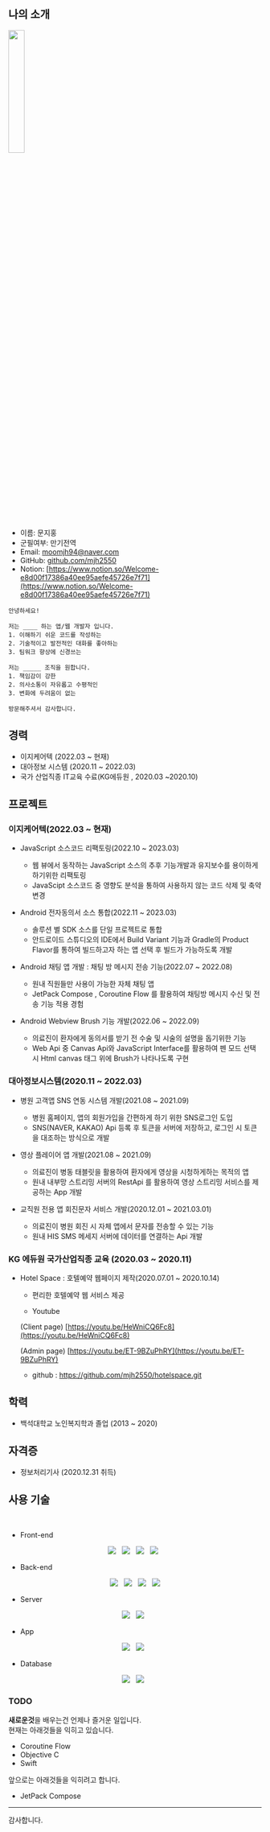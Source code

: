 
## 나의 소개
<!--- 이미지 부분 -->
<img width="25%" src="https://user-images.githubusercontent.com/62639477/153743897-8a773db6-bc8b-4871-86fc-b1d90f0ce52b.jpg"/>
<br>

- 이름: 문지홍
- 군필여부: 만기전역
- Email: moomjh94@naver.com
- GitHub: [github.com/mjh2550](https://github.com/mjh2550)
- Notion: [https://www.notion.so/Welcome-e8d00f17386a40ee95aefe45726e7f71](https://www.notion.so/Welcome-e8d00f17386a40ee95aefe45726e7f71)
```
안녕하세요! 

저는 ____ 하는 앱/웹 개발자 입니다.
1. 이해하기 쉬운 코드를 작성하는
2. 기술적이고 발전적인 대화를 좋아하는
3. 팀워크 향상에 신경쓰는

저는 _____ 조직을 원합니다.
1. 책임감이 강한
2. 의사소통이 자유롭고 수평적인
3. 변화에 두려움이 없는

방문해주셔서 감사합니다.

```

## 경력
- 이지케어텍 (2022.03 ~ 현재)
- 대아정보 시스템 (2020.11 ~ 2022.03)
- 국가 산업직종 IT교육 수료(KG에듀원 , 2020.03 ~2020.10)
 

## 프로젝트

 ### 이지케어텍(2022.03 ~ 현재)
 
 
 - JavaScript 소스코드 리팩토링(2022.10 ~ 2023.03)
 
    * 웹 뷰에서 동작하는 JavaScript 소스의 추후 기능개발과 유지보수를 용이하게 하기위한 리팩토링
    * JavaScipt 소스코드 중 영향도 분석을 통하여 사용하지 않는 코드 삭제 및 축약 변경
 
 - Android 전자동의서 소스 통합(2022.11 ~ 2023.03)
 
    * 솔루션 별 SDK 소스를 단일 프로젝트로 통합
    * 안드로이드 스튜디오의 IDE에서 Build Variant 기능과 Gradle의 Product Flavor를 통하여 빌드하고자 하는 앱 선택 후 빌드가 가능하도록 개발

 - Android 채팅 앱 개발 : 채팅 방 메시지 전송 기능(2022.07 ~ 2022.08)
  
    * 원내 직원들만 사용이 가능한 자체 채팅 앱
    * JetPack Compose , Coroutine Flow 를 활용하여 채팅방 메시지 수신 및 전송 기능 적용 경험
    
  - Android Webview Brush 기능 개발(2022.06 ~ 2022.09)
    
    * 의료진이 환자에게 동의서를 받기 전 수술 및 시술의 설명을 돕기위한 기능
    * Web Api 중 Canvas Api와 JavaScript Interface를 활용하여 펜 모드 선택 시 Html canvas 태그 위에 Brush가 나타나도록 구현
    
  ### 대아정보시스템(2020.11 ~ 2022.03)
  
  - 병원 고객앱 SNS 연동 시스템 개발(2021.08 ~ 2021.09)
    * 병원 홈페이지, 앱의 회원가입을 간편하게 하기 위한 SNS로그인 도입
    * SNS(NAVER, KAKAO) Api 등록 후 토큰을 서버에 저장하고, 로그인 시 토큰을 대조하는 방식으로 개발
    
  - 영상 플레이어 앱 개발(2021.08 ~ 2021.09)
    
    * 의료진이 병동 태블릿을 활용하여 환자에게 영상을 시청하게하는 목적의 앱
    * 원내 내부망 스트리밍 서버의 RestApi 를 활용하여 영상 스트리밍 서비스를 제공하는 App 개발
    
  - 교직원 전용 앱 회진문자 서비스 개발(2020.12.01 ~ 2021.03.01)
    
    * 의료진이 병원 회진 시 자체 앱에서 문자를 전송할 수 있는 기능
    * 원내 HIS SMS 메세지 서버에 데이터를 연결하는 Api 개발
    
    
 ### KG 에듀원 국가산업직종 교육 (2020.03 ~ 2020.11)
   
 - Hotel Space : 호텔예약 웹페이지 제작(2020.07.01 ~ 2020.10.14)
        
     * 편리한 호텔예약 웹 서비스 제공
        
     * Youtube  
        
      (Client page) [https://youtu.be/HeWniCQ6Fc8](https://youtu.be/HeWniCQ6Fc8)
        
      (Admin page) [https://youtu.be/ET-9BZuPhRY](https://youtu.be/ET-9BZuPhRY)
        
     * github : https://github.com/mjh2550/hotelspace.git


## 학력
- 백석대학교 노인복지학과 졸업 (2013 ~ 2020)

## 자격증
- 정보처리기사 (2020.12.31 취득)

## 사용 기술
<!--<h3 align="center"><b>🛠 Tech Stack 🛠</b></h3>-->
</br>

* Front-end
<p align="center">
<img src="https://img.shields.io/badge/HTML5-E34F26?style=flat-square&logo=HTML5&logoColor=white"/></a> &nbsp
<img src="https://img.shields.io/badge/CSS3-1572B6?style=flat-square&logo=CSS3&logoColor=white"/></a> &nbsp
<img src="https://img.shields.io/badge/JavaScript-F7DF1E?style=flat-square&logo=JavaScript&logoColor=black"/></a> &nbsp
<img src="https://img.shields.io/badge/jQuery-0769AD?style=flat-square&logo=jQuery&logoColor=white"/></a> &nbsp
</p>

* Back-end
<p align="center">
<img src="https://img.shields.io/badge/Kotlin-007396?style=flat-square&logo=Java&logoColor=white"/></a> &nbsp
<img src="https://img.shields.io/badge/Java-007396?style=flat-square&logo=Java&logoColor=white"/></a> &nbsp
<img src="https://img.shields.io/badge/Spring-6DB33F?style=flat-square&logo=Spring&logoColor=white"/></a> &nbsp
<img src="https://img.shields.io/badge/Spring Boot-6DB33F?style=flat-square&logo=Spring%20Boot&logoColor=white"/></a>
</p>

* Server
<p align="center">
<img src="https://img.shields.io/badge/Apache-D22128?style=flat-square&logo=Apache&logoColor=white"/></a> &nbsp
<img src="https://img.shields.io/badge/Apache Tomcat-F8DC75?style=flat-square&logo=Apache%20Tomcat&logoColor=black"/></a> &nbsp
</p>

* App
<p align="center">
<img src="https://img.shields.io/badge/Android-3DDC84?style=flat-square&logo=Android&logoColor=white"/></a> &nbsp 
<img src="https://img.shields.io/badge/Android Studio-3DDC84?style=flat-square&logo=Android%20Studio&logoColor=white"/></a> &nbsp 
</p>

* Database
<p align="center">
<img src="https://img.shields.io/badge/Microsoft SQL Server-CC2927?style=flat-square&logo=Microsoft%20SQL%20Server&logoColor=white"/></a> &nbsp 
<img src="https://img.shields.io/badge/Oracle-F80000?style=flat-square&logo=Oracle&logoColor=white"/></a> &nbsp 
</p>

### TODO
**새로운것**을 배우는건 언제나 즐거운 일입니다. <br/>
현재는 아래것들을 익히고 있습니다.
- Coroutine Flow
- Objective C
- Swift

앞으로는 아래것들을 익히려고 합니다.
- JetPack Compose

----

감사합니다.


<!--
**mjh2550/mjh2550** is a ✨ _special_ ✨ repository because its `README.md` (this file) appears on your GitHub profile.

Here are some ideas to get you started:

- 🔭 I’m currently working on ...
- 🌱 I’m currently learning ...
- 👯 I’m looking to collaborate on ...
- 🤔 I’m looking for help with ...
- 💬 Ask me about ...
- 📫 How to reach me: ...
- 😄 Pronouns: ...
- ⚡ Fun fact: ...
-->
